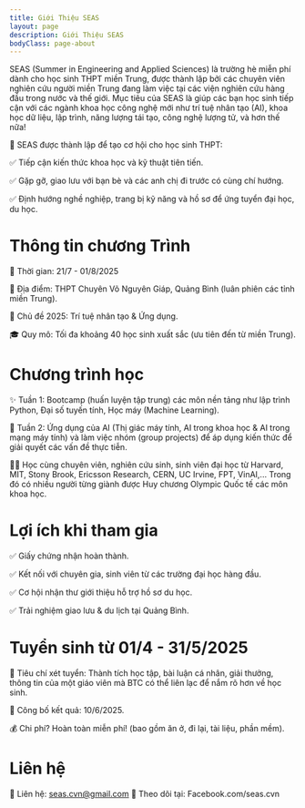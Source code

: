 ```yaml
---
title: Giới Thiệu SEAS
layout: page
description: Giới Thiệu SEAS 
bodyClass: page-about
---
```


SEAS (Summer in Engineering and Applied Sciences) là trường hè miễn phí dành cho học sinh THPT miền Trung, được thành lập bởi các chuyên viên nghiên cứu người miền Trung đang làm việc tại các viện nghiên cứu hàng đầu trong nước và thế giới. Mục tiêu của SEAS là giúp các bạn học sinh tiếp cận với các ngành khoa học công nghệ mới như trí tuệ nhân tạo (AI), khoa học dữ liệu, lập trình, năng lượng tái tạo, công nghệ lượng tử, và hơn thế nữa!

📌 SEAS được thành lập để tạo cơ hội cho học sinh THPT:

✅ Tiếp cận kiến thức khoa học và kỹ thuật tiên tiến.

✅ Gặp gỡ, giao lưu với bạn bè và các anh chị đi trước có cùng chí hướng.

✅ Định hướng nghề nghiệp, trang bị kỹ năng và hồ sơ để ứng tuyển đại học, du học.

# Thông tin chương Trình

📅 Thời gian: 21/7 - 01/8/2025

📍 Địa điểm: THPT Chuyên Võ Nguyên Giáp, Quảng Bình (luân phiên các tỉnh miền Trung).

🎯 Chủ đề 2025: Trí tuệ nhân tạo & Ứng dụng.

🎓 Quy mô: Tối đa khoảng 40 học sinh xuất sắc (ưu tiên đến từ miền Trung).

# Chương trình học
✨ Tuần 1: Bootcamp (huấn luyện tập trung) các môn nền tảng như lập trình Python, Đại số tuyến tính, Học máy (Machine Learning).

🚀 Tuần 2: Ứng dụng của AI (Thị giác máy tính, AI trong khoa học & AI trong mạng máy tính) và làm việc nhóm (group projects) để áp dụng kiến thức để giải quyết các vấn đề thực tiễn.

👩‍🏫 Học cùng chuyên viên, nghiên cứu sinh, sinh viên đại học từ Harvard, MIT, Stony Brook, Ericsson Research, CERN, UC Irvine, FPT, VinAI,... Trong đó có nhiều người từng giành được Huy chương Olympic Quốc tế các môn khoa học. 

# Lợi ích khi tham gia
✅ Giấy chứng nhận hoàn thành.

✅ Kết nối với chuyên gia, sinh viên từ các trường đại học hàng đầu.

✅ Cơ hội nhận thư giới thiệu hỗ trợ hồ sơ du học.

✅ Trải nghiệm giao lưu & du lịch tại Quảng Bình.

# Tuyển sinh từ 01/4 - 31/5/2025
📌 Tiêu chí xét tuyển: Thành tích học tập, bài luận cá nhân, giải thưởng, thông tin của một giáo viên mà BTC có thể liên lạc để nắm rõ hơn về học sinh.

📅 Công bố kết quả: 10/6/2025.

💰 Chi phí? Hoàn toàn miễn phí! (bao gồm ăn ở, đi lại, tài liệu, phần mềm).

# Liên hệ 

📩 Liên hệ: seas.cvn@gmail.com
📲 Theo dõi tại: Facebook.com/seas.cvn
